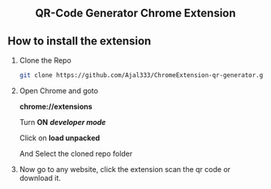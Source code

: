 <h2 align="center">QR-Code Generator Chrome Extension</h2>

<h2>How to install the extension</h2>

1. Clone the Repo
   ```sh
   git clone https://github.com/Ajal333/ChromeExtension-qr-generator.git
   ```
2. Open Chrome and goto
   <p><b>chrome://extensions</b></p>
   <p>Turn <b>ON</b> <i><b>developer mode</b></i></p>
   <p>Click on <b>load unpacked</b></p>
   <p>And Select the cloned repo folder</p>
3. Now go to any website, click the extension scan the qr code or download it.
